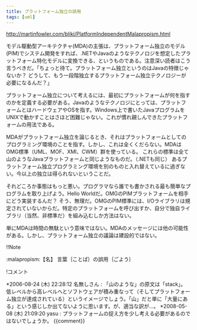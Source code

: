 ```yaml
---
title: プラットフォーム独立の誤用
tags: [uml]
---
```


http://martinfowler.com/bliki/PlatformIndependentMalapropism.html

モデル駆動型アーキテクチャ(MDA)の主張は、プラットフォーム独立のモデル(PIM)でシステム開発をすれば、.NETやJavaのようなテクノロジを想定したプラットフォーム特化モデルに変換できる、というものである。注意深い読者はこう言うべきだ。「ちょっと待て。プラットフォーム独立というのはJavaの特徴じゃないか？ どうして、もう一段階独立するプラットフォーム独立テクノロジーが必要になるんだ？」

プラットフォーム独立について考えるには、最初にプラットフォームが何を指すのかを定義する必要がある。Javaのようなテクノロジにとっては、プラットフォームとはハードウェアやOSを指す。Windows上で書いたJavaプログラムをUNIXで動かすことはさほど困難じゃない。これが慣れ親しんできたプラットフォームの用法である。

MDAがプラットフォーム独立を論じるとき、それはプラットフォームとしてのプログラミング環境のことを指す。しかし、これは全くくだらない。MDAはOMG標準（UML、MOF、XMI、CWM）群を使っている。
これらの標準は全て山のようなJavaプラットフォームと同じようなものだ。（.NETも同じ）
あるプラットフォーム独立プログラミング環境を別のものと入れ替えているに過ぎない。今以上の独立は得られないということだ。

それどころか事態はもっと悪い。プログラマなら誰でも書かされる最も簡単なプログラムを取り上げよう。Hello Worldだ。OMGのPIMプラットフォームを相手にどう実装するんだ？ そう、無理だ。OMGのPIM標準には、I/Oライブラリは規定されていないからだ。特定のプラットフォームを呼び出すか、自分で独自ライブラリ（当然、非標準だ）を組み込むしか方法はない。

単にMDAは時間の無駄という意味ではない。MDAのメッセージには他の可能性がある。しかし、プラットフォーム独立の議論は建設的ではない。

!!Note

:malapropism:【名】 言葉｛ことば｝の誤用｛ごよう｝ 

!コメント

*2006-08-24 (木) 22:28:12 名無しさん : 「山のような」の原文は「stack」。低レベルから高レベルへとソフトウェアが積み重なって（そしてプラットフォーム独立が達成されている）というイメージでしょう。「山」だと単に「大量にある」という感じしか出てないように思います。が、適当な訳が...。
*2008-05-08 (木) 21:09:20 yasu : プラットフォームの捉え方を少し考える必要があるのではないでしょうか。
{{comment}}
